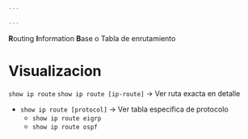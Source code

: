 ```yaml
---

---
```

**R**outing **I**nformation **B**ase o Tabla de enrutamiento


# Visualizacion
`show ip route`
`show ip route [ip-route]` -> Ver ruta exacta en detalle
- `show ip route [protocol]` -> Ver tabla especifica de protocolo
	- `show ip route eigrp`
	- `show ip route ospf`
